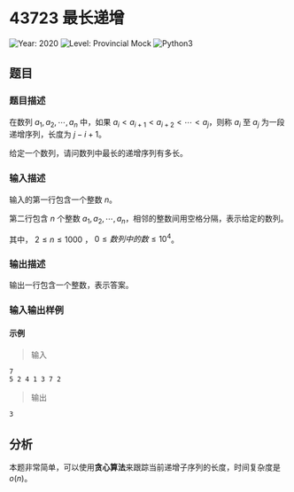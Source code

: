 # 43723 最长递增

![Year: 2020](https://img.shields.io/badge/Year-2020-white)
![Level: Provincial Mock](https://img.shields.io/badge/Level-Provincial%20Mock-blue)
![Python3](https://img.shields.io/badge/Python3-AC-green)

## 题目

### 题目描述

在数列 $a_1, a_2, \cdots, a_n$ 中，如果 $a_i < a_{i+1} < a_{i+2} < \cdots < a_j$，则称 $a_i$ 至 $a_j$ 为一段递增序列，长度为
$j-i+1$。

给定一个数列，请问数列中最长的递增序列有多长。

### 输入描述

输入的第一行包含一个整数 $n$。

第二行包含 $n$ 个整数 $a_1, a_2, \cdots, a_n$，相邻的整数间用空格分隔，表示给定的数列。

其中， $2 \leq n \leq 1000$ ， $0 \leq 数列中的数 \leq 10^4$。

### 输出描述

输出一行包含一个整数，表示答案。

### 输入输出样例

#### 示例

> 输入

```txt
7
5 2 4 1 3 7 2
```

> 输出

```txt
3
```

## 分析

本题非常简单，可以使用**贪心算法**来跟踪当前递增子序列的长度，时间复杂度是 $o(n)$。
